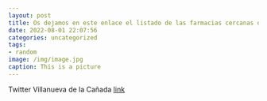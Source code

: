 ```yaml
---
layout: post
title: Os dejamos en este enlace el listado de las farmacias cercanas de guardia en el mes de agosto 👉 httpst.co39DQxyO1Sx https...
date: 2022-08-01 22:07:56
categories: uncategorized
tags:
- random
image: /img/image.jpg
caption: This is a picture
---
```

Twitter Villanueva de la Cañada [link](https://twitter.com/AytoVDLCanada/status/1554076809049919489)
